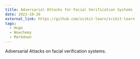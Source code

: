 ```yaml
---
title: Adversarial Attacks for Facial Verification Systems
date: 2023-10-26
external_link: https://github.com/scikit-learn/scikit-learn
tags:
  - Hugo
  - Wowchemy
  - Markdown
---
```


Adversarial Attacks on facial verification systems.

<!--more-->
